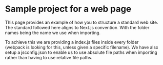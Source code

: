 # Sample project for a web page
This page provides an example of how you to structure a standard web site.
The standard followed here aligns to Next.js convention. With the folder names being the name we use when importing.

To achieve this we are providing a index.js files inside every folder (webpack is looking for this, unless given a specific filename).
We have also setup a jsconfig.json to enable us to use absolute file paths when importing rather than having to use relative file paths.